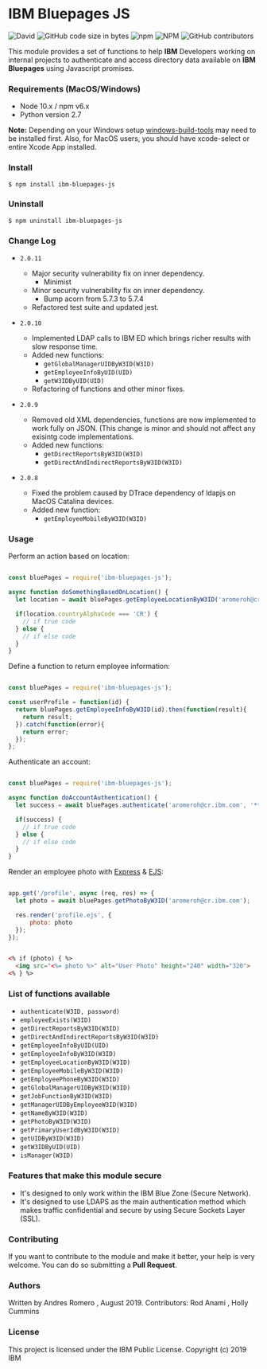 <h1> IBM Bluepages JS </h1>
<img alt="David" src="https://img.shields.io/david/aromerohcr/ibm-bluepages-js">
<img alt="GitHub code size in bytes" src="https://img.shields.io/github/languages/code-size/aromerohcr/ibm-bluepages-js">
<img alt="npm" src="https://img.shields.io/npm/dm/ibm-bluepages-js">
<img alt="NPM" src="https://img.shields.io/npm/l/ibm-bluepages-js">
<img alt="GitHub contributors" src="https://img.shields.io/github/contributors/aromerohcr/ibm-bluepages-js">

<p> This module provides a set of functions to help <b>IBM</b> Developers working on internal projects to authenticate and access directory data available on <b>IBM Bluepages</b> using Javascript promises.</p>

<h3>Requirements (MacOS/Windows)</h3>

* Node 10.x / npm v6.x
* Python version 2.7

<b>Note:</b> Depending on your Windows setup <a href="https://www.npmjs.com/package/windows-build-tools">windows-build-tools</a> may need to be installed first. Also, for MacOS users, you should have xcode-select or entire Xcode App installed.

<h3> Install </h3>

```shell
$ npm install ibm-bluepages-js
```

<h3> Uninstall </h3>

```shell
$ npm uninstall ibm-bluepages-js
```

<h3> Change Log </h3>

* `2.0.11`
  * Major security vulnerability fix on inner dependency.
    * Minimist
  * Minor security vulnerability fix on inner dependency.
    * Bump acorn from 5.7.3 to 5.7.4
  * Refactored test suite and updated jest.
  
* `2.0.10`
  * Implemented LDAP calls to IBM ED which brings richer results with slow response time.
  * Added new functions:
    * `getGlobalManagerUIDByW3ID(W3ID)`
    * `getEmployeeInfoByUID(UID)`
    * `getW3IDByUID(UID)`
  * Refactoring of functions and other minor fixes.
  
* `2.0.9`
  * Removed old XML dependencies, functions are now implemented to work fully on JSON. (This change is minor and should not affect any exisintg code implementations.
  * Added new functions:
    * `getDirectReportsByW3ID(W3ID)`
    * `getDirectAndIndirectReportsByW3ID(W3ID)`
* `2.0.8`
  * Fixed the problem caused by DTrace dependency of ldapjs on MacOS Catalina devices.
  * Added new function:
    * `getEmployeeMobileByW3ID(W3ID)`

<h3> Usage </h3>

<p> Perform an action based on location: </p>

```javascript

const bluePages = require('ibm-bluepages-js');

async function doSomethingBasedOnLocation() {
  let location = await bluePages.getEmployeeLocationByW3ID('aromeroh@cr.ibm.com');

  if(location.countryAlphaCode === 'CR') {
    // if true code
  } else {
    // if else code
  }
}

```

<p> Define a function to return employee information: </p>

```javascript

const bluePages = require('ibm-bluepages-js');

const userProfile = function(id) {
  return bluePages.getEmployeeInfoByW3ID(id).then(function(result){
    return result;
  }).catch(function(error){
    return error;
  });
};

```

<p> Authenticate an account: </p>

```javascript

const bluePages = require('ibm-bluepages-js');

async function doAccountAuthentication() {
  let success = await bluePages.authenticate('aromeroh@cr.ibm.com', '********');

  if(success) {
    // if true code
  } else {
    // if else code
  }
}

```

<p> Render an employee photo with <a href="https://www.npmjs.com/package/express" target="_blank">Express</a> & <a href="https://www.npmjs.com/package/ejs" target="_blank">EJS</a>: </p>

```javascript

app.get('/profile', async (req, res) => {
  let photo = await bluePages.getPhotoByW3ID('aromeroh@cr.ibm.com');

  res.render('profile.ejs', {
      photo: photo
  });
});

```
```html

<% if (photo) { %>
  <img src="<%= photo %>" alt="User Photo" height="240" width="320">
<% } %>

```

<h3> List of functions available </h3>

* `authenticate(W3ID, password)`
* `employeeExists(W3ID)`
* `getDirectReportsByW3ID(W3ID)`
* `getDirectAndIndirectReportsByW3ID(W3ID)`
* `getEmployeeInfoByUID(UID)`
* `getEmployeeInfoByW3ID(W3ID)`
* `getEmployeeLocationByW3ID(W3ID)`
* `getEmployeeMobileByW3ID(W3ID)`
* `getEmployeePhoneByW3ID(W3ID)`
* `getGlobalManagerUIDByW3ID(W3ID)`
* `getJobFunctionByW3ID(W3ID)`
* `getManagerUIDByEmployeeW3ID(W3ID)`
* `getNameByW3ID(W3ID)`
* `getPhotoByW3ID(W3ID)`
* `getPrimaryUserIdByW3ID(W3ID)`
* `getUIDByW3ID(W3ID)`
* `getW3IDByUID(UID)`
* `isManager(W3ID)`


<h3> Features that make this module secure </h3>
<ul>
  <li>It's designed to only work within the IBM Blue Zone (Secure Network).</li>
  <li>It's designed to use LDAPS as the main authentication method which makes traffic confidential and secure by using Secure Sockets Layer (SSL).</li>
</ul>

<h3> Contributing </h3>
If you want to contribute to the module and make it better, your help is very welcome. You can do so submitting a <b>Pull Request</b>.

<h3> Authors </h3>
Written by Andres Romero <aromeroh@cr.ibm.com>, August 2019.
Contributors: Rod Anami <rod.anami@br.ibm.com>, Holly Cummins <cumminsh@uk.ibm.com>

<h3> License </h3>
This project is licensed under the IBM Public License.
Copyright (c) 2019 IBM
